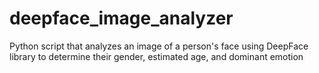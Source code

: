 # deepface_image_analyzer
Python script that analyzes an image of a person's face using DeepFace library to determine their gender, estimated age, and dominant emotion
